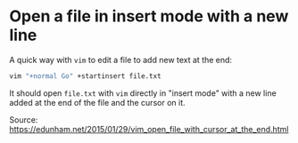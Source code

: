 # Open a file in insert mode with a new line 

A quick way with `vim` to edit a file to add new text at the end:

```bash
vim "+normal Go" +startinsert file.txt
```

It should open `file.txt` with `vim` directly in "insert mode" with a new line
added at the end of the file and the cursor on it.

Source: https://edunham.net/2015/01/29/vim_open_file_with_cursor_at_the_end.html
